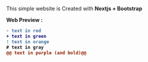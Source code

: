 This simple website is Created with <b>Nextjs + Bootstrap <b>

<b>Web Preview : </b> 


```diff
- text in red
+ text in green
! text in orange
# text in gray
@@ text in purple (and bold)@@
```
